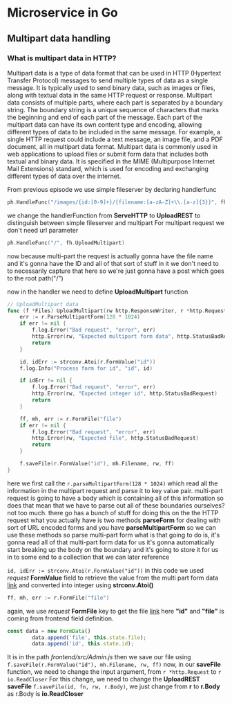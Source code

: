 # Microservice in Go
## Multipart data handling

### What is multipart data in HTTP?
Multipart data is a type of data format that can be used in HTTP (Hypertext Transfer Protocol) messages to send multiple types of data as a single message. It is typically used to send binary data, such as images or files, along with textual data in the same HTTP request or response.
Multipart data consists of multiple parts, where each part is separated by a boundary string. The boundary string is a unique sequence of characters that marks the beginning and end of each part of the message.
Each part of the multipart data can have its own content type and encoding, allowing different types of data to be included in the same message. For example, a single HTTP request could include a text message, an image file, and a PDF document, all in multipart data format.
Multipart data is commonly used in web applications to upload files or submit form data that includes both textual and binary data. It is specified in the MIME (Multipurpose Internet Mail Extensions) standard, which is used for encoding and exchanging different types of data over the internet.

From previous episode we use simple fileserver by declaring handlerfunc
```go
ph.HandleFunc("/images/{id:[0-9]+}/{filename:[a-zA-Z]+\\.[a-z]{3}}", fh.UploadREST)
```
we change the handlerFunction from **ServeHTTP** to **UploadREST** to distinguish between simple fileserver and multipart
For multipart request we don't need url parameter

```go
ph.HandleFunc("/", fh.UploadMultipart)
```
now because multi-part the request is actually gonna have the file name and it's gonna have the ID and all of that sort of stuff in it we don't need to to necessarily capture that here so we're just gonna have a post which goes to the root path("/")

now in the handler we need to define **UploadMultipart** function
```go
// UploadMultipart data
func (f *Files) UploadMultipart(rw http.ResponseWriter, r *http.Request) {
	err := r.ParseMultipartForm(128 * 1024)
	if err != nil {
		f.log.Error("Bad request", "error", err)
		http.Error(rw, "Expected multipart form data", http.StatusBadRequest)
		return
	}

	id, idErr := strconv.Atoi(r.FormValue("id"))
	f.log.Info("Process form for id", "id", id)

	if idErr != nil {
		f.log.Error("Bad request", "error", err)
		http.Error(rw, "Expected integer id", http.StatusBadRequest)
		return
	}

	ff, mh, err := r.FormFile("file")
	if err != nil {
		f.log.Error("Bad request", "error", err)
		http.Error(rw, "Expected file", http.StatusBadRequest)
		return
	}

	f.saveFile(r.FormValue("id"), mh.Filename, rw, ff)
}
```
here we first call the ```r.parseMultipartForm(128 * 1024)``` which read all the information in the multipart request
and parse it to key value pair.
multi-part request is going to have a body which is containing all of this information so does that mean 
that we have to parse out all of these boundaries ourselves? not too much. there go has a bunch of stuff for doing this
on the the HTTP request what you actually have is two methods **parseForm** for dealing with sort of URL encoded forms and
you have **parseMultipartForm** so we can use these methods so parse multi-part form what is that going to 
do is, it's gonna read all of that multi-part form data for us it's gonna
automatically start breaking up the body on the boundary and it's going to store it for us in to some end to 
a collection that we can later reference

```id, idErr := strconv.Atoi(r.FormValue("id"))``` in this code we used *request* **FormValue** field to retrieve the 
value from the multi part form data [link](https://pkg.go.dev/net/http#Request.FormValue)
and converted into integer using **strconv.Atoi()**

```go
ff, mh, err := r.FormFile("file")
```
again, we use *request* **FormFile** key to get the file [link](https://pkg.go.dev/net/http#Request.FormFile)
here **"id"** and **"file"** is coming from frontend field definition.
```javascript
const data = new FormData()
        data.append('file', this.state.file);
        data.append('id', this.state.id);
```
It is in the path *frontend/src/Admin.js*
then we save our file using ```f.saveFile(r.FormValue("id"), mh.Filename, rw, ff)```
now, in our **saveFile** function, we need to change the input argument, from ```r *http.Request``` to ```r io.ReadCloser```
For this change, we need to change the **UploadREST**  **saveFile** 
```f.saveFile(id, fn, rw, r.Body)```, we just change from **r** to **r.Body** as r.Body is **io.ReadCloser**
